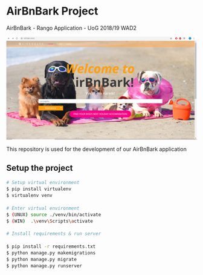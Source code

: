 # AirBnBark Project
AirBnBark - Rango Application - UoG 2018/19 WAD2

![1548179168507](media/homepage.png)

This repository is used for the development of our AirBnBark application 

## Setup the project

```bash
# Setup virtual environment
$ pip install virtualenv
$ virtualenv venv

# Enter virtual environment
$ (UNUX) source ./venv/bin/activate
$ (WIN)  .\venv\Scripts\activate

# Install requirements & run server

$ pip install -r requirements.txt
$ python manage.py makemigrations
$ python manage.py migrate
$ python manage.py runserver
```
